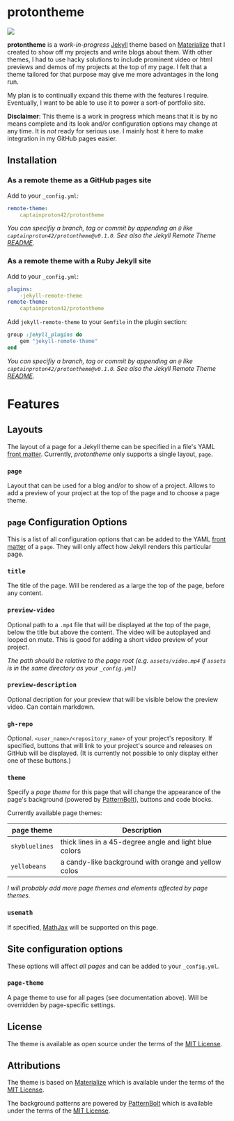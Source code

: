 # protontheme

![](assets/demo.gif)

**protontheme** is a *work-in-progress* [Jekyll](https://jekyllrb.com/) theme based on [Materialize](https://materializecss.com/) that I created to show off my projects and write blogs about them. With other themes, I had to use hacky solutions to include prominent video or html previews and demos of my projects at the top of my page. I felt that a theme tailored for that purpose may give me more advantages in the long run.

My plan is to continually expand this theme with the features I require. Eventually, I want to be able to use it to power a sort-of portfolio site.

**Disclaimer**: This theme is a work in progress which means that it is by no means complete and its look and/or configuration options may change at any time. It is *not* ready for serious use. I mainly host it here to make integration in my GitHub pages easier.

## Installation

### As a remote theme as a GitHub pages site

Add to your `_config.yml`:
```yaml
remote-theme:
    captainproton42/protontheme
```

*You can specifiy a branch, tag or commit by appending an `@` like `captainproton42/protontheme@v0.1.0`. See also the Jekyll Remote Theme [README](https://github.com/benbalter/jekyll-remote-theme#declaring-your-theme).*

### As a remote theme with a Ruby Jekyll site

Add to your `_config.yml`:

```yaml
plugins:
    -jekyll-remote-theme
remote-theme:
    captainproton42/protontheme
```

Add `jekyll-remote-theme` to your `Gemfile` in the plugin section:

```ruby
group :jekyll_plugins do
    gem "jekyll-remote-theme"
end
```

*You can specifiy a branch, tag or commit by appending an `@` like `captainproton42/protontheme@v0.1.0`. See also the Jekyll Remote Theme [README](https://github.com/benbalter/jekyll-remote-theme#declaring-your-theme).*

# Features

## Layouts

The layout of a page for a Jekyll theme can be specified in a file's YAML [front matter](https://jekyllrb.com/docs/front-matter/). Currently, *protontheme* only supports a single layout, `page`.

### `page`

Layout that can be used for a blog and/or to show of a project. Allows to add a preview of your project at the top of the page and to choose a page theme.

## `page` Configuration Options

This is a list of all configuration options that can be added to the YAML [front matter](https://jekyllrb.com/docs/front-matter/) of a `page`. They will only affect how Jekyll renders this particular page.

### `title`

The title of the page. Will be rendered as a large the top of the page, before any content.

### `preview-video`

Optional path to a `.mp4` file that will be displayed at the top of the page, below the title but above the content. The video will be autoplayed and looped on mute. This is good for adding a short video preview of your project.

*The path should be relative to the page root (e.g. `assets/video.mp4` if `assets` is in the same directory as your `_config.yml`)*

### `preview-description`

Optional decription for your preview that will be visible below the preview video. Can contain markdown.

### `gh-repo`

Optional. `<user_name>/<repository_name>` of your project's repository. If specified, buttons that will link to your project's source and releases on GitHub will be displayed. (It is currently not possible to only display either one of these buttons.)

### `theme`

Specify a *page theme* for this page that will change the appearance of the page's background (powered by [PatternBolt](https://github.com/buseca/patternbolt)), buttons and code blocks.

Currently available page themes:

| page theme     | Description                                            |
|----------------|--------------------------------------------------------|
| `skybluelines` | thick lines in a 45-degree angle and light blue colors |
| `yellobeans`   | a candy-like background with orange and yellow colos   |

*I will probably add more page themes and elements affected by page themes.*

### `usemath`

If specified, [MathJax](https://www.mathjax.org/) will be supported on this page.

## Site configuration options

These options will affect *all pages* and can be added to your `_config.yml`.

### `page-theme`

A page theme to use for all pages (see documentation above). Will be overridden by page-specific settings.

## License

The theme is available as open source under the terms of the [MIT License](https://opensource.org/licenses/MIT).

## Attributions
The theme is based on [Materialize](https://materializecss.com/) which is available under the terms of the [MIT License](https://opensource.org/licenses/MIT).

The background patterns are powered by [PatternBolt](https://github.com/buseca/patternbolt) which is available under the terms of the [MIT License](https://opensource.org/licenses/MIT).
